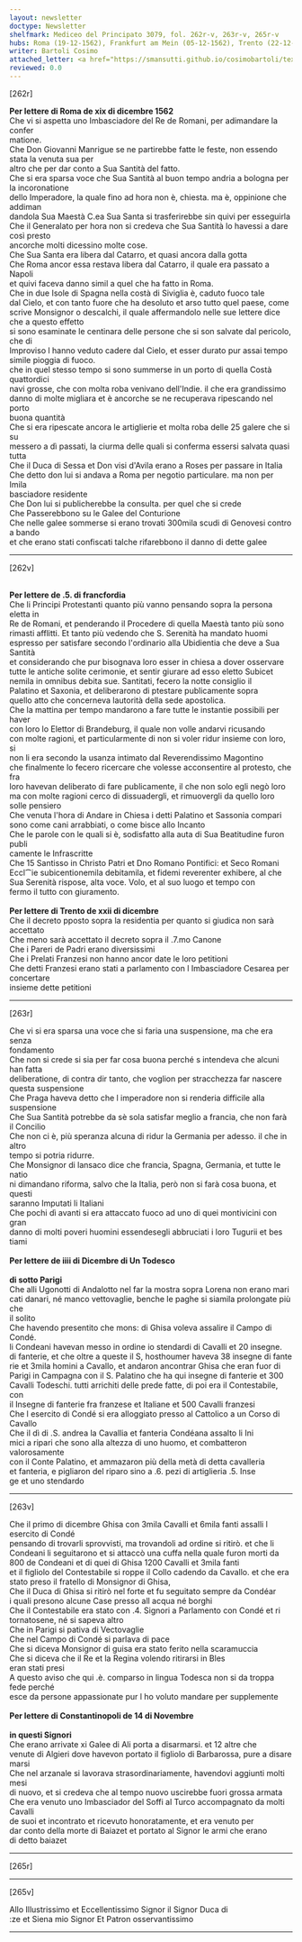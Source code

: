 ```yaml
---
layout: newsletter
doctype: Newsletter
shelfmark: Mediceo del Principato 3079, fol. 262r-v, 263r-v, 265r-v
hubs: Roma (19-12-1562), Frankfurt am Mein (05-12-1562), Trento (22-12-1562), Paris (04-12-1562), Istanbul (14-11-1562)
writer: Bartoli Cosimo
attached_letter: <a href="https://smansutti.github.io/cosimobartoli/texts/3079_026,Carteggio_Universale_025/">3079_026,Carteggio_Universale_025</a>
reviewed: 0.0
---
```


[262r]  
  
  
<strong>Per lettere di Roma de xix di dicembre 1562</strong>  
Che vi si aspetta uno Imbasciadore del Re de Romani, per adimandare la confer  
matione.  
Che Don Giovanni Manrigue se ne partirebbe fatte le feste, non essendo stata la venuta sua per  
altro che per dar conto a Sua Santità del fatto.  
Che si era sparsa voce che Sua Santità al buon tempo andria a bologna per la incoronatione  
dello Imperadore, la quale fino ad hora non è, chiesta. ma è, oppinione che addiman  
dandola Sua Maestà C.ea Sua Santa si trasferirebbe sin quivi per esseguirla  
Che il Generalato per hora non si credeva che Sua Santità lo havessi a dare così presto  
ancorche molti dicessino molte cose.  
Che Sua Santa era libera dal Catarro, et quasi ancora dalla gotta  
Che Roma ancor essa restava libera dal Catarro, il quale era passato a Napoli  
et quivi faceva danno simil a quel che ha fatto in Roma.  
Che in due Isole di Spagna nella costà di Siviglia è, caduto fuoco tale  
dal Cielo, et con tanto fuore che ha desoluto et arso tutto quel paese, come  
scrive Monsignor o descalchi, il quale affermandolo nelle sue lettere dice che a questo effetto  
si sono esaminate le centinara delle persone che si son salvate dal pericolo, che di  
Improviso l hanno veduto cadere dal Cielo, et esser durato pur assai tempo  
simile pioggia di fuoco.  
che in quel stesso tempo si sono summerse in un porto di quella Costà quattordici  
navi grosse, che con molta roba venivano dell'Indie. il che era grandissimo  
danno di molte migliara et è ancorche se ne recuperava ripescando nel porto  
buona quantità  
Che si era ripescate ancora le artiglierie et molta roba delle 25 galere che si su  
messero a dì passati, la ciurma delle quali si conferma essersi salvata quasi tutta  
Che il Duca di Sessa et Don visi d'Avila erano a Roses per passare in Italia  
Che detto don lui si andava a Roma per negotio particulare. ma non per Imila  
basciadore residente  
Che Don lui si publicherebbe la consulta. per quel che si crede  
Che Passerebbono su le Galee del Conturione  
Che nelle galee sommerse si erano trovati 300mila scudi di Genovesi contro a bando  
et che erano stati confiscati talche rifarebbono il danno di dette galee  
  
---  

[262v]  
  
  
<br/><strong>Per lettere de .5. di francfordia</strong>  
Che li Principi Protestanti quanto più vanno pensando sopra la persona eletta in  
Re de Romani, et penderando il Procedere di quella Maestà tanto più sono  
rimasti afflitti. Et tanto più vedendo che S. Serenità ha mandato huomi  
espresso per satisfare secondo l'ordinario alla Ubidientia che deve a Sua Santità  
et considerando che pur bisognava loro esser in chiesa a dover osservare  
tutte le antiche solite cerimonie, et sentir giurare ad esso eletto Subicet  
nemila in omnibus debita sue. Santitati, fecero la notte consiglio il  
Palatino et Saxonia, et deliberarono di ptestare publicamente sopra  
quello atto che concerneva lautorità della sede apostolica.  
Che la mattina per tempo mandarono a fare tutte le instantie possibili per haver  
con loro lo Elettor di Brandeburg, il quale non volle andarvi ricusando  
con molte ragioni, et particularmente di non si voler ridur insieme con loro, si  
non li era secondo la usanza intimato dal Reverendissimo Magontino  
che finalmente lo fecero ricercare che volesse acconsentire al protesto, che fra  
loro havevan deliberato di fare publicamente, il che non solo egli negò loro  
ma con molte ragioni cerco di dissuadergli, et rimuovergli da quello loro  
solle pensiero  
Che venuta l'hora di Andare in Chiesa i detti Palatino et Sassonia compari  
sono come cani arrabbiati, o come bisce allo Incanto  
Che le parole con le quali si è, sodisfatto alla auta di Sua Beatitudine furon publi  
camente le Infrascritte  
Che 15 Santisso in Christo Patri et Dno Romano Pontifici: et Seco Romani  
Eccl⁀ie subicentionemila debitamila, et fidemi reverenter exhibere, al che  
Sua Serenità rispose, alta voce. Volo, et al suo luogo et tempo con  
fermo il tutto con giuramento.  
<br/><strong>Per lettere di Trento de xxii di dicembre</strong>  
Che il decreto pposto sopra la residentia per quanto si giudica non sarà accettato  
Che meno sarà accettato il decreto sopra il .7.mo Canone  
Che i Pareri de Padri erano diversissimi  
Che i Prelati Franzesi non hanno ancor date le loro petitioni  
Che detti Franzesi erano stati a parlamento con l Imbasciadore Cesarea per concertare  
insieme dette petitioni  
  
---  

[263r]  
  
  
Che vi si era sparsa una voce che si faria una suspensione, ma che era senza  
fondamento  
Che non si crede si sia per far cosa buona perché s intendeva che alcuni han fatta  
deliberatione, di contra dir tanto, che voglion per stracchezza far nascere questa suspensione  
Che Praga haveva detto che l imperadore non si renderia difficile alla suspensione  
Che Sua Santità potrebbe da sè sola satisfar meglio a francia, che non farà il Concilio  
Che non ci è, più speranza alcuna di ridur la Germania per adesso. il che in altro  
tempo si potria ridurre.  
Che Monsignor di lansaco dice che francia, Spagna, Germania, et tutte le natio  
ni dimandano riforma, salvo che la Italia, però non si farà cosa buona, et questi  
saranno Imputati li Italiani  
Che pochi dì avanti si era attaccato fuoco ad uno di quei montivicini con gran  
danno di molti poveri huomini essendesegli abbruciati i loro Tugurii et bes  
tiami  
<br/><strong>Per lettere de iiii di Dicembre di Un Todesco</strong>  
<br/><strong>di sotto Parigi</strong>  
Che alli Ugonotti di Andalotto nel far la mostra sopra Lorena non erano mari  
cati danari, né manco vettovaglie, benche le paghe si siamila prolongate più che  
il solito  
Che havendo presentito che mons: di Ghisa voleva assalire il Campo di Condé.  
li Condeani havevan messo in ordine io stendardi di Cavalli et 20 insegne.  
di fanterie, et che oltre a queste il S, hosthoumer haveva 38 insegne di fante  
rie et 3mila homini a Cavallo, et andaron ancontrar Ghisa che eran fuor di  
Parigi in Campagna con il S. Palatino che ha qui insegne di fanterie et 300  
Cavalli Todeschi. tutti arrichiti delle prede fatte, di poi era il Contestabile, con  
il Insegne di fanterie fra franzese et Italiane et 500 Cavalli franzesi  
Che l esercito di Condé si era alloggiato presso al Cattolico a un Corso di Cavallo  
Che il dì di .S. andrea la Cavallia et fanteria Condéana assalto li Ini  
mici a ripari che sono alla altezza di uno huomo, et combatteron valorosamente  
con il Conte Palatino, et ammazaron più della metà di detta cavalleria  
et fanteria, e pigliaron del riparo sino a .6. pezi di artiglieria .5. Inse  
ge et uno stendardo  
  
---  

[263v]  
  
  
Che il primo di dicembre Ghisa con 3mila Cavalli et 6mila fanti assalli l esercito di Condé  
pensando di trovarli sprovvisti, ma trovandoli ad ordine si ritirò. et che li  
Condeani li seguitarono et si attaccò una cuffa nella quale furon morti da  
800 de Condeani et di quei di Ghisa 1200 Cavalli et 3mila fanti  
et il figliolo del Contestabile si roppe il Collo cadendo da Cavallo. et che era  
stato preso il fratello di Monsignor di Ghisa,  
Che il Duca di Ghisa si ritirò nel forte et fu seguitato sempre da Condéar  
i quali presono alcune Case presso all acqua né borghi  
Che il Contestabile era stato con .4. Signori a Parlamento con Condé et ri  
tornatosene, né si sapeva altro  
Che in Parigi si pativa di Vectovaglie  
Che nel Campo di Condé si parlava di pace  
Che si diceva Monsignor di guisa era stato ferito nella scaramuccia  
Che si diceva che il Re et la Regina volendo ritirarsi in Bles  
eran stati presi  
A questo aviso che qui .è. comparso in lingua Todesca non si da troppa fede perché  
esce da persone appassionate pur l ho voluto mandare per supplemente  
<br/><strong>Per lettere di Constantinopoli de 14 di Novembre</strong>  
<br/><strong>in questi Signori</strong>  
Che erano arrivate xi Galee di Ali porta a disarmarsi. et 12 altre che  
venute di Algieri dove havevon portato il figliolo di Barbarossa, pure a disare  
marsi  
Che nel arzanale si lavorava strasordinariamente, havendovi aggiunti molti mesi  
di nuovo, et si credeva che al tempo nuovo uscirebbe fuori grossa armata  
Che era venuto uno Imbasciador del Soffi al Turco accompagnato da molti Cavalli  
de suoi et incontrato et ricevuto honoratamente, et era venuto per  
dar conto della morte di Baiazet et portato al Signor le armi che erano  
di detto baiazet  
  
---  

[265r]  
  
  
  
---  

[265v]  
  
  
Allo Illustrissimo et Eccellentissimo Signor il Signor Duca di  
:ze et Siena mio Signor Et Patron osservantissimo  
  
---  

